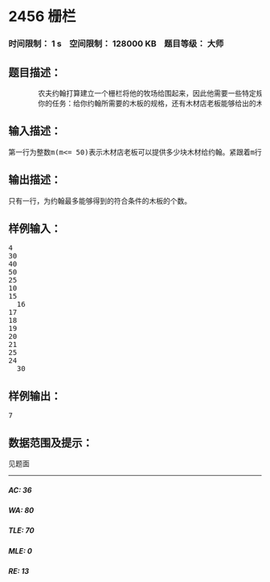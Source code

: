 # 2456 栅栏   
### 时间限制： 1 s&nbsp;&nbsp;&nbsp;&nbsp;空间限制： 128000 KB&nbsp;&nbsp;&nbsp;&nbsp;题目等级： 大师  
## 题目描述：  

<pre>
       农夫约翰打算建立一个栅栏将他的牧场给围起来，因此他需要一些特定规格的木材。于是农夫约翰到木材店购买木材。可是木材店老板说他这里只剩下少部分大规格的木板了。不过约翰可以购买这些木板，然后切割成他所需要的规格。而且约翰有一把神奇的锯子，用它来锯木板，不会产生任何损失，也就是说长度为10的木板可以切成长度为8和2的两个木板。
       你的任务：给你约翰所需要的木板的规格，还有木材店老板能够给出的木材的规格，求约翰最多能够得到多少他所需要的木板。
</pre>
  
  
## 输入描述：  

<pre>
第一行为整数m(m<= 50)表示木材店老板可以提供多少块木材给约翰。紧跟着m行为老板提供的每一块木板的长度。接下来一行(即第m+2行)为整数n(n <= 1000)，表示约翰需要多少木材。接下来n行表示他所需要的每一块木板的长度。木材的规格小于32767。（对于店老板提供的和约翰需要的每块木板，你只能使用一次）。
</pre>
  
  
## 输出描述：  

<pre>
只有一行，为约翰最多能够得到的符合条件的木板的个数。
</pre>
  
  
## 样例输入：  

<pre>
4
30
40
50
25
10
15
  16
17
18
19
20
21
25
24
  30
</pre>
  
  
## 样例输出：  

<pre>
7
</pre>
  
  
## 数据范围及提示：  

<pre>
见题面
</pre>
  
  
***  

##### AC: 36  
##### WA: 80  
##### TLE: 70  
##### MLE: 0  
##### RE: 13  
